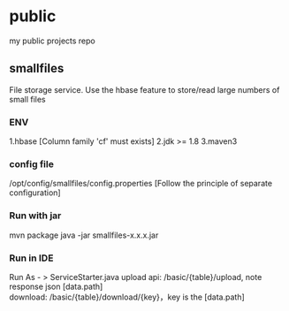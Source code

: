 # public 
my public projects repo 
## smallfiles 
File storage service. Use the hbase feature to store/read large numbers of small files 
### ENV 
1.hbase [Column family 'cf' must exists] 
2.jdk >= 1.8 
3.maven3 
### config file 
/opt/config/smallfiles/config.properties [Follow the principle of separate configuration]
### Run with jar 
mvn package 
java -jar smallfiles-x.x.x.jar 
### Run in IDE 
Run As - > ServiceStarter.java 
upload api: /basic/{table}/upload, note response json [data.path]  
download: /basic/{table}/download/{key}，key is the [data.path]
